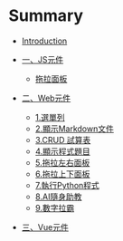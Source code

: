 # Summary

* [Introduction](README.md)

* [一、JS元件]()
  * [拖拉面板](js/draggable.md)

* [二、Web元件]()
  * [1.選單列](webcomponents/wa-menubar.md)
  * [2.顯示Markdown文件](webcomponents/wa-markdown.md)
  * [3.CRUD 試算表](webcomponents/wa-crud.md)
  * [4.顯示程式題目](webcomponents/wa-question.md)
  * [5.拖拉左右面板](webcomponents/wa-splitter.md)
  * [6.拖拉上下面板](webcomponents/wa-split-v.md)
  * [7.執行Python程式](webcomponents/wa-run-python.md)
  * [8.AI隨身助教](webcomponents/wa-ai-chat-dialog.md)
  * [9.數字拉霸](webcomponents/wa-range.md)

* [三、Vue元件]()
